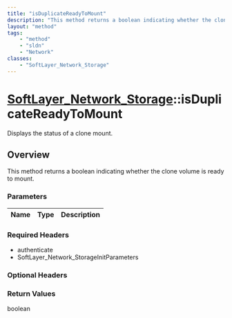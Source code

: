 ```yaml
---
title: "isDuplicateReadyToMount"
description: "This method returns a boolean indicating whether the clone volume is ready to mount."
layout: "method"
tags:
    - "method"
    - "sldn"
    - "Network"
classes:
    - "SoftLayer_Network_Storage"
---
```

# [SoftLayer_Network_Storage](/reference/services/SoftLayer_Network_Storage)::isDuplicateReadyToMount

Displays the status of a clone mount.


## Overview 
This method returns a boolean indicating whether the clone volume is ready to mount. 

### Parameters 
|Name | Type | Description |
| --- | --- | --- |


### Required Headers
* authenticate
* SoftLayer_Network_StorageInitParameters

### Optional Headers

### Return Values
boolean

